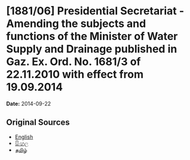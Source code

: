# [1881/06] Presidential Secretariat - Amending the subjects and functions of the Minister of Water Supply and Drainage published in Gaz. Ex. Ord. No. 1681/3 of 22.11.2010 with effect from 19.09.2014

**Date:** 2014-09-22

## Original Sources

- [English](https://documents.gov.lk/view/extra-gazettes/2014/9/1881-06_E.pdf)
- [සිංහල](https://documents.gov.lk/view/extra-gazettes/2014/9/1881-06_S.pdf)
- [தமிழ்](https://documents.gov.lk/view/extra-gazettes/2014/9/1881-06_T.pdf)
